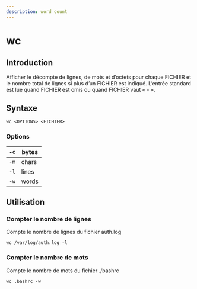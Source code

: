 ```yaml
---
description: word count
---
```


# wc

## Introduction

Afficher le décompte de lignes, de mots et d’octets pour chaque FICHIER et le nombre total de lignes si plus d’un FICHIER est indiqué. L’entrée standard est lue quand FICHIER est omis ou quand FICHIER vaut « - ».

## Syntaxe

```
wc <OPTIONS> <FICHIER>
```

### Options

| `-c` | bytes |
| ---- | ----- |
| `-m` | chars |
| `-l` | lines |
| `-w` | words |

## Utilisation

### Compter le nombre de lignes

Compte le nombre de lignes du fichier auth.log

```
wc /var/log/auth.log -l
```

### Compter le nombre de mots

Compte le nombre de mots du fichier ./bashrc

```
wc .bashrc -w
```
